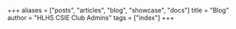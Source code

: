 +++
aliases = ["posts", "articles", "blog", "showcase", "docs"]
title = "Blog"
author = "HLHS CSIE Club Admins"
tags = ["index"]
+++
